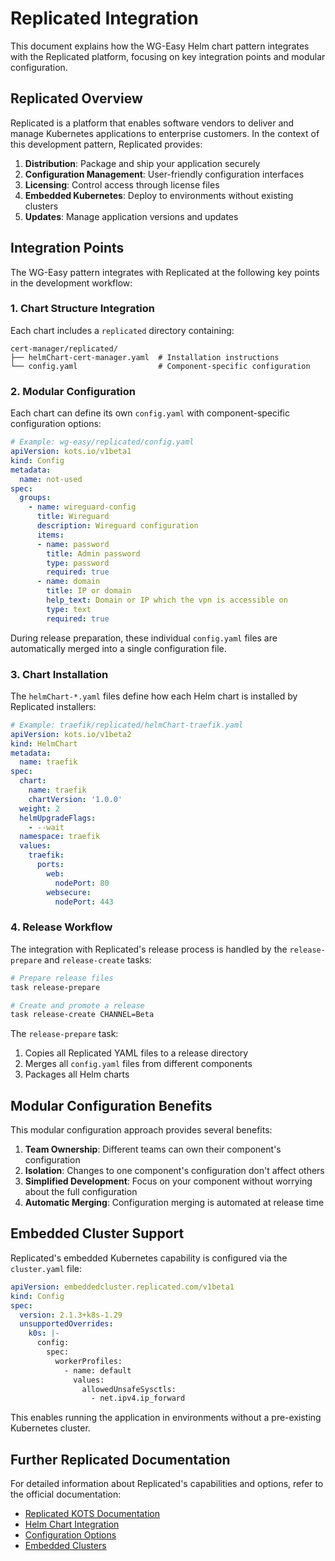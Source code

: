 # Replicated Integration

This document explains how the WG-Easy Helm chart pattern integrates with the Replicated platform, focusing on key integration points and modular configuration.

## Replicated Overview

Replicated is a platform that enables software vendors to deliver and manage Kubernetes applications to enterprise customers. In the context of this development pattern, Replicated provides:

1. **Distribution**: Package and ship your application securely
2. **Configuration Management**: User-friendly configuration interfaces
3. **Licensing**: Control access through license files
4. **Embedded Kubernetes**: Deploy to environments without existing clusters
5. **Updates**: Manage application versions and updates

## Integration Points

The WG-Easy pattern integrates with Replicated at the following key points in the development workflow:

### 1. Chart Structure Integration

Each chart includes a `replicated` directory containing:

```
cert-manager/replicated/
├── helmChart-cert-manager.yaml  # Installation instructions
└── config.yaml                  # Component-specific configuration
```

### 2. Modular Configuration

Each chart can define its own `config.yaml` with component-specific configuration options:

```yaml
# Example: wg-easy/replicated/config.yaml
apiVersion: kots.io/v1beta1
kind: Config
metadata:
  name: not-used
spec:
  groups:
    - name: wireguard-config
      title: Wireguard
      description: Wireguard configuration
      items:
      - name: password
        title: Admin password
        type: password
        required: true
      - name: domain
        title: IP or domain
        help_text: Domain or IP which the vpn is accessible on
        type: text
        required: true
```

During release preparation, these individual `config.yaml` files are automatically merged into a single configuration file.

### 3. Chart Installation

The `helmChart-*.yaml` files define how each Helm chart is installed by Replicated installers:

```yaml
# Example: traefik/replicated/helmChart-traefik.yaml
apiVersion: kots.io/v1beta2
kind: HelmChart
metadata:
  name: traefik
spec:
  chart:
    name: traefik
    chartVersion: '1.0.0'
  weight: 2
  helmUpgradeFlags:
    - --wait
  namespace: traefik
  values:
    traefik:
      ports:
        web:
          nodePort: 80
        websecure:
          nodePort: 443
```

### 4. Release Workflow

The integration with Replicated's release process is handled by the `release-prepare` and `release-create` tasks:

```bash
# Prepare release files
task release-prepare

# Create and promote a release
task release-create CHANNEL=Beta
```

The `release-prepare` task:

1. Copies all Replicated YAML files to a release directory
2. Merges all `config.yaml` files from different components
3. Packages all Helm charts

## Modular Configuration Benefits

This modular configuration approach provides several benefits:

1. **Team Ownership**: Different teams can own their component's configuration
2. **Isolation**: Changes to one component's configuration don't affect others
3. **Simplified Development**: Focus on your component without worrying about the full configuration
4. **Automatic Merging**: Configuration merging is automated at release time

## Embedded Cluster Support

Replicated's embedded Kubernetes capability is configured via the `cluster.yaml` file:

```yaml
apiVersion: embeddedcluster.replicated.com/v1beta1
kind: Config
spec:
  version: 2.1.3+k8s-1.29
  unsupportedOverrides:
    k0s: |-
      config: 
        spec:
          workerProfiles:
            - name: default
              values:
                allowedUnsafeSysctls:
                  - net.ipv4.ip_forward
```

This enables running the application in environments without a pre-existing Kubernetes cluster.

## Further Replicated Documentation

For detailed information about Replicated's capabilities and options, refer to the official documentation:

- [Replicated KOTS Documentation](https://docs.replicated.com/reference/kots-cli)
- [Helm Chart Integration](https://docs.replicated.com/vendor/helm-installing)
- [Configuration Options](https://docs.replicated.com/vendor/config-screen)
- [Embedded Clusters](https://docs.replicated.com/vendor/embedded-clusters)
